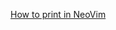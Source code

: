 [How to print in NeoVim](https://neovim.discourse.group/t/how-to-print-a-string-with-many-lines-and-view-it-again-with-messages/2825)

